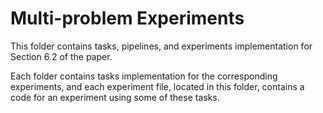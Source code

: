 # Multi-problem Experiments

This folder contains tasks, pipelines, and experiments implementation for Section 6.2 of the paper.

Each folder contains tasks implementation for the corresponding experiments, and each experiment file, located in this folder, contains a code for an experiment using some of these tasks.
